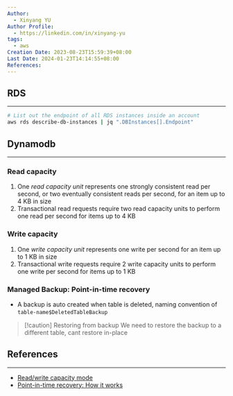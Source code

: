 ```yaml
---
Author:
  - Xinyang YU
Author Profile:
  - https://linkedin.com/in/xinyang-yu
tags:
  - aws
Creation Date: 2023-08-23T15:59:39+08:00
Last Date: 2024-01-23T14:14:55+08:00
References: 
---
```

## RDS
---
```bash title="Cheatsheet"
# List out the endpoint of all RDS instances inside an account
aws rds describe-db-instances | jq ".DBInstances[].Endpoint"
```

## Dynamodb
---
### Read capacity
1. One _read capacity unit_ represents one strongly consistent read per second, or two eventually consistent reads per second, for an item up to 4 KB in size
2. Transactional read requests require two read capacity units to perform one read per second for items up to 4 KB

### Write capacity
1. One _write capacity unit_ represents one write per second for an item up to 1 KB in size
2. Transactional write requests require 2 write capacity units to perform one write per second for items up to 1 KB

### Managed Backup: Point-in-time recovery
- A backup is auto created when table is deleted, naming convention of ``table-name$DeletedTableBackup``

>[!caution] Restoring from backup
>We need to restore the backup to a different table, cant restore in-place

## References
---
- [Read/write capacity mode](https://docs.aws.amazon.com/pdfs/amazondynamodb/latest/developerguide/dynamodb-dg.pdf#HowItWorks.ReadWriteCapacityMode)
- [Point-in-time recovery: How it works](https://docs.aws.amazon.com/amazondynamodb/latest/developerguide/PointInTimeRecovery_Howitworks.html?icmpid=docs_dynamodb_help_panel_hp_pitr)